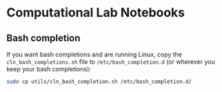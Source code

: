 # Computational Lab Notebooks

## Bash completion

If you want bash completions and are running Linux, copy the
`cln_bash_completions.sh` file to `/etc/bash_completion.d` (or
wherever you keep your bash completions):

```sh
sudo cp utils/cln_bash_completion.sh /etc/bash_completion.d/
```
